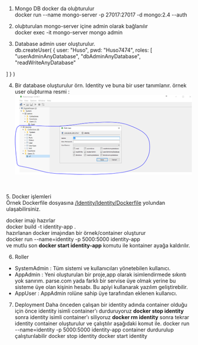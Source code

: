 1. Mongo DB docker da oluþturulur <br />
docker run --name mongo-server -p 27017:27017 -d mongo:2.4 --auth

2. oluþturulan mongo-server içine admin olarak bağlanılır <br />
docker exec -it mongo-server mongo admin

3. Database admin user oluşturulur. <br />
db.createUser( { user: "Huso",
          pwd: "Huso7474",
          roles: [ "userAdminAnyDatabase",
                   "dbAdminAnyDatabase",
                   "readWriteAnyDatabase"

] } )

4. Bir database oluşturulur örn. Identity ve buna bir user tanımlanır. örnek user oluþturma resmi : <br /> 
![alt text](/readme/mongo-user.PNG)
<br>
<br>
5. Docker işlemleri <br>
 Örnek Dockerfile dosyasına <a href="/Identity/Identity/Dockerfile"> /Identity/Identity/Dockerfile</a> yolundan ulaşabilirsiniz. 
<br>

docker imajı hazırlar <br>
docker build -t identity-app . <br>
hazırlanan docker imajından bir örnek/container oluşturur <br>
docker run --name=identity  -p 5000:5000 identity-app <br>
ve mutlu son  <b>docker start identity-app</b> komutu ile kontainer ayağa kaldırılır.

6. Roller 
<ul>
<li> SystemAdmin : Tüm sistemi ve kullanıcıları yönetebilen kullanıcı. </li>
<li> AppAdmin    : Yeni oluşturulan bir proje,app olarak isimlendirmede  sıkıntı yok sanırım. parse.com yada farklı bir servise üye olmak yerine bu sisteme üye olan kişinin hesabı. Bu apiyi kullanarak yazılım geliştirebilir. </li>
<li> AppUser     :  AppAdmin rolüne sahip üye tarafından eklenen kullanıcı. </li>
</ul>



7. Deployment
Daha önceden çalışan bir identity adında container olduğu için önce identity isimli container'ı durduruyoruz
<b> docker stop identity </b>
sonra identity isimli container'ı siliyoruz
<b>docker rm identity</b>
sonra tekrar identity container oluşturulur ve çalıştılır aşağıdaki komut ile.
docker run --name=identity  -p 5000:5000 identity-app
container durdurulup çalışturılabilir
docker stop identity
docker start identity